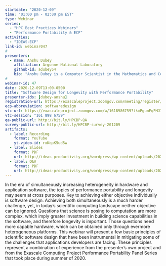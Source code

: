 ```yaml
---
startdate: "2020-12-09"
time: "01:00 pm - 02:00 pm EST"
type: Webinar
series:
  - "HPC Best Practices Webinars"
  - "Performance Portability & ECP"
activities:
  - "IDEAS-ECP"
link-id: webinar047
#
presenters:
  - name: Anshu Dubey
    affiliation: Argonne National Laboratory
    github-id: adubey64
    bio: "Anshu Dubey is a Computer Scientist in the Mathematics and Computer Science Division at Argonne National Laboratory and a Senior Scientist in the Department of Computer Science at the University of Chicago. She is the chief software architect for FLASH, a multiphysics multiscale HPC software that is used by several science and engineering domains as their community code. She is interested in all aspects of HPC scientific software with special emphasis on design, productivity, and sustainability issues."
#
webinar-id: 47
date: 2020-12-09T13:00-0500
title: "Software Design for Longevity with Performance Portability"
presenter-ids: [dubey-anshu]
registration-url: https://exascaleproject.zoomgov.com/meeting/register/vJIsf-CgqDwvE-qCex26LYy1YwhOEkhxHCE
ecp-abbreviation: softwaredesign
vtc-url: https://exascaleproject.zoomgov.com/w/1618986759?tk=PgunFqPHJ1Yh2bNgxb77zqidtgsPCdc3y1U0vAt4Z9s.DQIAAAAAYH_HBxZMZTVaYUo0QlFrbVNpRkxNUjVNOTdRAAAAAAAAAAAAAAAAAAAAAAAAAAAA
vtc-session: "161 898 6759"
qa-public-url: http://bit.ly/HPCBP-QA
survey-public-url: http://bit.ly/HPCBP-survey-201209
artifacts:
  - label: Recording
    format: YouTube
    yt-video-id: rxKqaK5ud5w
  - label: Slides
    format: PDF
    url: http://ideas-productivity.org/wordpress/wp-content/uploads/2020/12/webinar047-softwaredesign.pdf
  - label: Q&A
    format: PDF
    url: http://ideas-productivity.org/wordpress/wp-content/uploads/2020/12/webinar047-softwaredesign-qa.pdf
---
```

In the era of simultaneously increasing heterogeneity in hardware and application software, the topics of performance portability and longevity may seem at cross purposes. Key to achieving either objective individually is software design. Achieving both simultaneously is a much harder challenge, yet, in today’s scientific computing landscape neither objective can be ignored. Questions that science is posing to computation are more complex, which imply greater investment in building science capabilities in the software, and therefore longevity is important. Those questions need more capable hardware, which can be obtained only through evermore heterogeneous platforms. This webinar will present a few basic principles of scientific software design that have been instrumental in mitigating some of the challenges that applications developers are facing. These principles represent a combination of experience from the presenter’s own project and from the Exascale Computing Project Performance Portability Panel Series that took place during summer of 2020.

